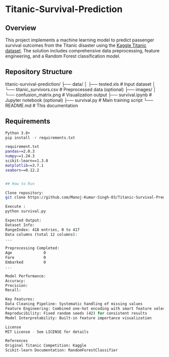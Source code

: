 # Titanic-Survival-Prediction

## Overview
This project implements a machine learning model to predict passenger survival outcomes from the Titanic disaster using the [Kaggle Titanic dataset](https://www.kaggle.com/c/titanic). The solution includes comprehensive data preprocessing, feature engineering, and a Random Forest classification model.

## Repository Structure

titanic-survival-prediction/
├── data/
│   ├── tested.xls                # Input dataset
│   └── titanic_survivors.csv     # Preprocessed data (optional)
├── images/
│   └── confusion_matrix.png      # Visualization output
├── survival.ipynb                # Jupyter notebook (optional)
├── survival.py                   # Main training script
└── README.md                     # This documentation


## Requirements
```bash
Python 3.8+ 
pip install -r requirements.txt

requirement.txt
pandas==2.0.3
numpy==1.24.3
scikit-learn==1.3.0
matplotlib==3.7.1
seaborn==0.12.2


## How to Run

Clone repository:
git clone https://github.com/Manoj-Kumar-Singh-03/Titanic-Survival-Prediction.git

Execute :
python survival.py

Expected Output:
Dataset Info:
RangeIndex: 418 entries, 0 to 417
Data columns (total 12 columns):
...

Preprocessing Completed:
Age              0
Fare             0
Embarked         0
...

Model Performance:
Accuracy: 
Precision: 
Recall: 

Key Features:
Data Cleaning Pipeline: Systematic handling of missing values
Feature Engineering: Combined one-hot encoding with smart feature selection
Reproducibility: Fixed random seeds (42) for consistent results
Model Interpretability: Built-in feature importance visualization

License
MIT License - See LICENSE for details

References
Original Titanic Competition: Kaggle
Scikit-learn Documentation: RandomForestClassifier


